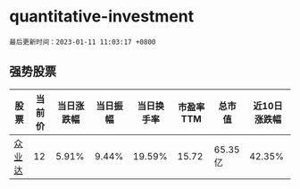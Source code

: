# quantitative-investment

`最后更新时间：2023-01-11 11:03:17 +0800`

## 强势股票

|股票|当前价|当日涨跌幅|当日振幅|当日换手率|市盈率TTM|总市值|近10日涨跌幅|
|----|----|----|----|----|----|----|----|
|[众业达](https://xueqiu.com/S/SZ002441)|12|5.91%|9.44%|19.59%|15.72|65.35亿|42.35%|
